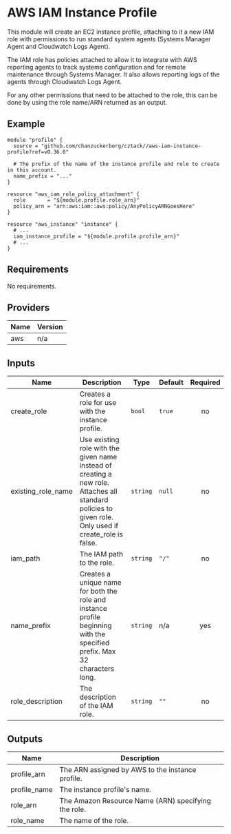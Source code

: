 # AWS IAM Instance Profile

This module will create an EC2 instance profile, attaching to it a new IAM role with permissions to run standard system agents (Systems Manager Agent and Cloudwatch Logs Agent).

The IAM role has policies attached to allow it to integrate with AWS reporting agents to track systems configuration and for remote maintenance through Systems Manager. It also allows reporting logs of the agents through Cloudwatch Logs Agent.

For any other permissions that need to be attached to the role, this can be done by using the role name/ARN returned as an output.

## Example

```hcl
module "profile" {
  source = "github.com/chanzuckerberg/cztack//aws-iam-instance-profile?ref=v0.36.0"

  # The prefix of the name of the instance profile and role to create in this account.
  name_prefix = "..."
}

resource "aws_iam_role_policy_attachment" {
  role       = "${module.profile.role_arn}"
  policy_arn = "arn:aws:iam::aws:policy/AnyPolicyARNGoesHere"
}

resource "aws_instance" "instance" {
  # ...
  iam_instance_profile = "${module.profile.profile_arn}"
  # ...
}
```

<!-- START -->
## Requirements

No requirements.

## Providers

| Name | Version |
|------|---------|
| aws | n/a |

## Inputs

| Name | Description | Type | Default | Required |
|------|-------------|------|---------|:--------:|
| create\_role | Creates a role for use with the instance profile. | `bool` | `true` | no |
| existing\_role\_name | Use existing role with the given name instead of creating a new role. Attaches all standard policies to given role. Only used if create\_role is false. | `string` | `null` | no |
| iam\_path | The IAM path to the role. | `string` | `"/"` | no |
| name\_prefix | Creates a unique name for both the role and instance profile beginning with the specified prefix. Max 32 characters long. | `string` | n/a | yes |
| role\_description | The description of the IAM role. | `string` | `""` | no |

## Outputs

| Name | Description |
|------|-------------|
| profile\_arn | The ARN assigned by AWS to the instance profile. |
| profile\_name | The instance profile's name. |
| role\_arn | The Amazon Resource Name (ARN) specifying the role. |
| role\_name | The name of the role. |

<!-- END -->
